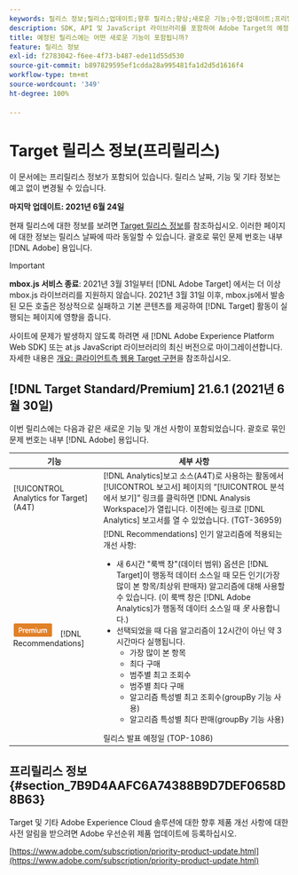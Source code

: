 ```yaml
---
keywords: 릴리스 정보;릴리스;업데이트;향후 릴리스;향상;새로운 기능;수정;업데이트;프리릴리스
description: SDK, API 및 JavaScript 라이브러리를 포함하여 Adobe Target의 예정된 릴리스에 포함된 새로운 기능, 개선 사항 및 수정 내용에 대해 알아봅니다.
title: 예정된 릴리스에는 어떤 새로운 기능이 포함됩니까?
feature: 릴리스 정보
exl-id: f2783042-f6ee-4f73-b487-ede11d55d530
source-git-commit: b897829595ef1cdda28a995481fa1d2d5d1616f4
workflow-type: tm+mt
source-wordcount: '349'
ht-degree: 100%

---
```


# Target 릴리스 정보(프리릴리스)

이 문서에는 프리릴리스 정보가 포함되어 있습니다. 릴리스 날짜, 기능 및 기타 정보는 예고 없이 변경될 수 있습니다.

**마지막 업데이트: 2021년 6월 24일**

현재 릴리스에 대한 정보를 보려면 [Target 릴리스 정보](release-notes.md)를 참조하십시오. 이러한 페이지에 대한 정보는 릴리스 날짜에 따라 동일할 수 있습니다. 괄호로 묶인 문제 번호는 내부 [!DNL Adobe] 용입니다.

>[!IMPORTANT]
>
>**mbox.js 서비스 종료**: 2021년 3월 31일부터 [!DNL Adobe Target] 에서는 더 이상 mbox.js 라이브러리를 지원하지 않습니다. 2021년 3월 31일 이후, mbox.js에서 발송된 모든 호출은 정상적으로 실패하고 기본 콘텐츠를 제공하여 [!DNL Target] 활동이 실행되는 페이지에 영향을 줍니다.
>
>사이트에 문제가 발생하지 않도록 하려면 새 [!DNL Adobe Experience Platform Web SDK] 또는 at.js JavaScript 라이브러리의 최신 버전으로 마이그레이션합니다. 자세한 내용은 [개요: 클라이언트측 웹용 Target 구현](/help/c-implementing-target/c-implementing-target-for-client-side-web/implement-target-for-client-side-web.md)을 참조하십시오.

## [!DNL Target Standard/Premium] 21.6.1 (2021년 6월 30일)

이번 릴리스에는 다음과 같은 새로운 기능 및 개선 사항이 포함되었습니다. 괄호로 묶인 문제 번호는 내부 [!DNL Adobe] 용입니다.

| 기능 | 세부 사항 |
| --- | --- |
| [!UICONTROL Analytics for Target] (A4T) | [!DNL Analytics]보고 소스(A4T)로 사용하는 활동에서 [!UICONTROL 보고서] 페이지의 “[!UICONTROL 분석에서 보기]” 링크를 클릭하면 [!DNL Analysis Workspace]가 열립니다. 이전에는 링크로 [!DNL Analytics] 보고서를 열 수 있었습니다. (TGT-36959) |
| ![프리미엄](/help/assets/premium.png) [!DNL Recommendations] | [!DNL Recommendations] 인기 알고리즘에 적용되는 개선 사항:<ul><li>새 6시간 &quot;룩백 창&quot;(데이터 범위) 옵션은 [!DNL Target]이 행동적 데이터 소스일 때 모든 인기(가장 많이 본 항목/최상위 판매자) 알고리즘에 대해 사용할 수 있습니다. (이 룩백 창은 [!DNL Adobe Analytics]가 행동적 데이터 소스일 때 *못* 사용합니다.)</li><li>선택되었을 때 다음 알고리즘이 12시간이 아닌 약 3시간마다 실행됩니다.<ul><li>가장 많이 본 항목</li><li>최다 구매</li><li>범주별 최고 조회수</li><li>범주별 최다 구매</li><li>알고리즘 특성별 최고 조회수(groupBy 기능 사용)</li><li>알고리즘 특성별 최다 판매(groupBy 기능 사용)</li></ul></ul>릴리스 발표 예정일 (TOP-1086) |

## 프리릴리스 정보 {#section_7B9D4AAFC6A74388B9D7DEF0658D8B63}

Target 및 기타 Adobe Experience Cloud 솔루션에 대한 향후 제품 개선 사항에 대한 사전 알림을 받으려면 Adobe 우선순위 제품 업데이트에 등록하십시오.

[https://www.adobe.com/subscription/priority-product-update.html](https://www.adobe.com/subscription/priority-product-update.html)
